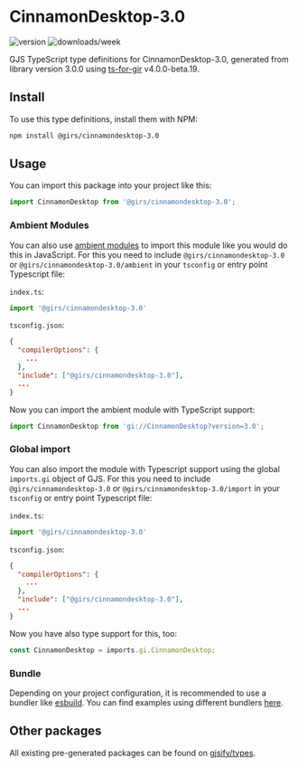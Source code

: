 
# CinnamonDesktop-3.0

![version](https://img.shields.io/npm/v/@girs/cinnamondesktop-3.0)
![downloads/week](https://img.shields.io/npm/dw/@girs/cinnamondesktop-3.0)


GJS TypeScript type definitions for CinnamonDesktop-3.0, generated from library version 3.0.0 using [ts-for-gir](https://github.com/gjsify/ts-for-gir) v4.0.0-beta.19.


## Install

To use this type definitions, install them with NPM:
```bash
npm install @girs/cinnamondesktop-3.0
```

## Usage

You can import this package into your project like this:
```ts
import CinnamonDesktop from '@girs/cinnamondesktop-3.0';
```

### Ambient Modules

You can also use [ambient modules](https://github.com/gjsify/ts-for-gir/tree/main/packages/cli#ambient-modules) to import this module like you would do this in JavaScript.
For this you need to include `@girs/cinnamondesktop-3.0` or `@girs/cinnamondesktop-3.0/ambient` in your `tsconfig` or entry point Typescript file:

`index.ts`:
```ts
import '@girs/cinnamondesktop-3.0'
```

`tsconfig.json`:
```json
{
  "compilerOptions": {
    ...
  },
  "include": ["@girs/cinnamondesktop-3.0"],
  ...
}
```

Now you can import the ambient module with TypeScript support: 

```ts
import CinnamonDesktop from 'gi://CinnamonDesktop?version=3.0';
```

### Global import

You can also import the module with Typescript support using the global `imports.gi` object of GJS.
For this you need to include `@girs/cinnamondesktop-3.0` or `@girs/cinnamondesktop-3.0/import` in your `tsconfig` or entry point Typescript file:

`index.ts`:
```ts
import '@girs/cinnamondesktop-3.0'
```

`tsconfig.json`:
```json
{
  "compilerOptions": {
    ...
  },
  "include": ["@girs/cinnamondesktop-3.0"],
  ...
}
```

Now you have also type support for this, too:

```ts
const CinnamonDesktop = imports.gi.CinnamonDesktop;
```

### Bundle

Depending on your project configuration, it is recommended to use a bundler like [esbuild](https://esbuild.github.io/). You can find examples using different bundlers [here](https://github.com/gjsify/ts-for-gir/tree/main/examples).

## Other packages

All existing pre-generated packages can be found on [gjsify/types](https://github.com/gjsify/types).

